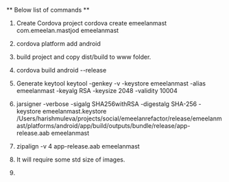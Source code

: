 ** Below list of commands **
1. Create Cordova project
    cordova create emeelanmast com.emeelan.mastjod emeelanmast
 2. cordova platform add android
 3. build project and copy dist/build to www folder.
 4. cordova build android --release
 5. Generate keytool
    keytool -genkey -v -keystore emeelanmast -alias emeelanmast -keyalg RSA -keysize 2048 -validity 10004

  6. jarsigner -verbose -sigalg SHA256withRSA -digestalg SHA-256 -keystore emeelanmast.keystore /Users/harishmuleva/projects/social/emeelanrefactor/release/emeelanmast/platforms/android/app/build/outputs/bundle/release/app-release.aab emeelanmast
 7. zipalign -v 4 app-release.aab emeelanmast

 8. It will require some std size of images.
 9. 
